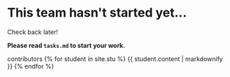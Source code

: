 # This team hasn't started yet...

Check back later!

**Please read `tasks.md` to start your work.**


contributors
{% for student in site.stu %}
{{ student.content | markdownify }}
{% endfor %}
 
